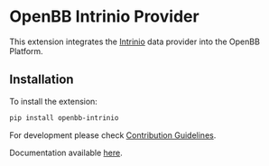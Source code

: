 # OpenBB Intrinio Provider

This extension integrates the [Intrinio](https://intrinio.com/) data provider into the OpenBB Platform.

## Installation

To install the extension:

```bash
pip install openbb-intrinio
```

For development please check [Contribution Guidelines](https://github.com/OpenBB-finance/OpenBBTerminal/blob/feature/openbb-sdk-v4/openbb_platform/CONTRIBUTING.md).

Documentation available [here](https://docs.openbb.co/sdk).
